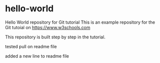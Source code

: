 # hello-world
Hello World repository for Git tutorial
This is an example repository for the Git tutoial on https://www.w3schools.com

This repository is built step by step in the tutorial.

tested pull on readme file

added a new line to readme file
